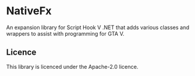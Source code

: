# NativeFx

An expansion library for Script Hook V .NET that adds various classes and
wrappers to assist with programming for GTA V.

## Licence

This library is licenced under the Apache-2.0 licence.